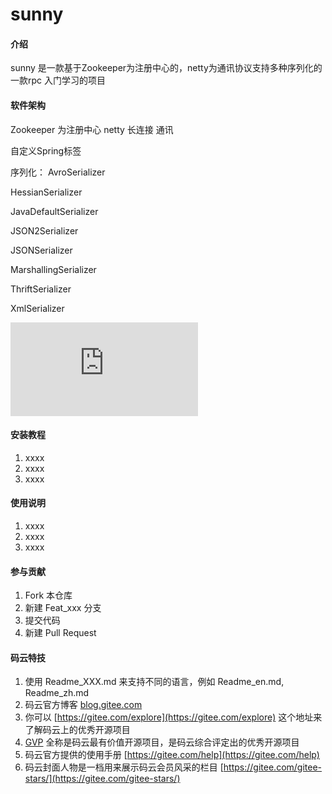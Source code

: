 # sunny

#### 介绍
sunny 是一款基于Zookeeper为注册中心的，netty为通讯协议支持多种序列化的一款rpc 入门学习的项目
#### 软件架构
Zookeeper 为注册中心
netty 长连接 通讯

自定义Spring标签

序列化：
AvroSerializer

HessianSerializer

JavaDefaultSerializer

JSON2Serializer

JSONSerializer

MarshallingSerializer

ThriftSerializer

XmlSerializer

![架构图](https://note.youdao.com/ynoteshare1/index.html?id=f769d30772e8d6b76d16b4350d15e7c6&type=note)

#### 安装教程

1. xxxx
2. xxxx
3. xxxx

#### 使用说明

1. xxxx
2. xxxx
3. xxxx

#### 参与贡献

1. Fork 本仓库
2. 新建 Feat_xxx 分支
3. 提交代码
4. 新建 Pull Request


#### 码云特技

1. 使用 Readme\_XXX.md 来支持不同的语言，例如 Readme\_en.md, Readme\_zh.md
2. 码云官方博客 [blog.gitee.com](https://blog.gitee.com)
3. 你可以 [https://gitee.com/explore](https://gitee.com/explore) 这个地址来了解码云上的优秀开源项目
4. [GVP](https://gitee.com/gvp) 全称是码云最有价值开源项目，是码云综合评定出的优秀开源项目
5. 码云官方提供的使用手册 [https://gitee.com/help](https://gitee.com/help)
6. 码云封面人物是一档用来展示码云会员风采的栏目 [https://gitee.com/gitee-stars/](https://gitee.com/gitee-stars/)